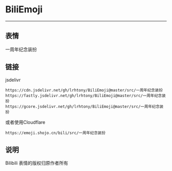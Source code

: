# BiliEmoji
---
## 表情
一周年纪念装扮
## 链接
jsdelivr
```
https://cdn.jsdelivr.net/gh/lrhtony/BiliEmoji@master/src/一周年纪念装扮
https://fastly.jsdelivr.net/gh/lrhtony/BiliEmoji@master/src/一周年纪念装扮
https://gcore.jsdelivr.net/gh/lrhtony/BiliEmoji@master/src/一周年纪念装扮
```
或者使用Cloudflare
```
https://emoji.shojo.cn/bili/src/一周年纪念装扮
```
## 说明
Bilibili 表情的版权归原作者所有
